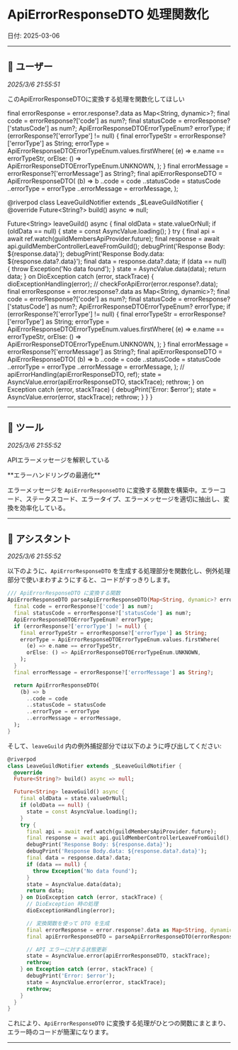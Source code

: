 # ApiErrorResponseDTO 処理関数化

日付: 2025-03-06

---

## 👤 ユーザー
*2025/3/6 21:55:51*

このApiErrorResponseDTOに変換する処理を関数化してほしい

final errorResponse = error.response?.data as Map&lt;String, dynamic&gt;?;
      final code = errorResponse?\['code'\] as num?;
      final statusCode = errorResponse?\['statusCode'\] as num?;
      ApiErrorResponseDTOErrorTypeEnum? errorType;
      if (errorResponse?\['errorType'\] != null) {
        final errorTypeStr = errorResponse?\['errorType'\] as String;
        errorType = ApiErrorResponseDTOErrorTypeEnum.values.firstWhere(
          (e) =&gt; e.name == errorTypeStr,
          orElse: () =&gt; ApiErrorResponseDTOErrorTypeEnum.UNKNOWN,
        );
      }
      final errorMessage = errorResponse?\['errorMessage'\] as String?;
      final apiErrorResponseDTO = ApiErrorResponseDTO(
        (b) =&gt; b
          ..code = code
          ..statusCode = statusCode
          ..errorType = errorType
          ..errorMessage = errorMessage,
      );

@riverpod
class LeaveGuildNotifier extends \_$LeaveGuildNotifier {
  @override
  Future&lt;String?&gt; build() async =&gt; null;

  Future&lt;String&gt; leaveGuild() async {
    final oldData = state.valueOrNull;
    if (oldData == null) {
      state = const AsyncValue.loading();
    }
    try {
      final api = await ref.watch(guildMembersApiProvider.future);
      final response = await api.guildMemberControllerLeaveFromGuild();
      debugPrint('Response Body: ${response.data}');
      debugPrint('Response Body.data: ${response.data?.data}');
      final data = response.data?.data;
      if (data == null) {
        throw Exception('No data found');
      }
      state = AsyncValue.data(data);
      return data;
    } on DioException catch (error, stackTrace) {
      dioExceptionHandling(error);
      // checkForApiError(error.response?.data);
      final errorResponse = error.response?.data as Map&lt;String, dynamic&gt;?;
      final code = errorResponse?\['code'\] as num?;
      final statusCode = errorResponse?\['statusCode'\] as num?;
      ApiErrorResponseDTOErrorTypeEnum? errorType;
      if (errorResponse?\['errorType'\] != null) {
        final errorTypeStr = errorResponse?\['errorType'\] as String;
        errorType = ApiErrorResponseDTOErrorTypeEnum.values.firstWhere(
          (e) =&gt; e.name == errorTypeStr,
          orElse: () =&gt; ApiErrorResponseDTOErrorTypeEnum.UNKNOWN,
        );
      }
      final errorMessage = errorResponse?\['errorMessage'\] as String?;
      final apiErrorResponseDTO = ApiErrorResponseDTO(
        (b) =&gt; b
          ..code = code
          ..statusCode = statusCode
          ..errorType = errorType
          ..errorMessage = errorMessage,
      );
      // apiErrorHandling(apiErrorResponseDTO, ref);
      state = AsyncValue.error(apiErrorResponseDTO, stackTrace);
      rethrow;
    } on Exception catch (error, stackTrace) {
      debugPrint('Error: $error');
      state = AsyncValue.error(error, stackTrace);
      rethrow;
    }
  }
}

---

## 🔧 ツール
*2025/3/6 21:55:52*

APIエラーメッセージを解釈している

\*\*エラーハンドリングの最適化\*\*

エラーメッセージを `ApiErrorResponseDTO` に変換する関数を構築中。エラーコード、ステータスコード、エラータイプ、エラーメッセージを適切に抽出し、変換を効率化している。

---

## 🤖 アシスタント
*2025/3/6 21:55:52*

以下のように、`ApiErrorResponseDTO` を生成する処理部分を関数化し、例外処理部分で使いまわすようにすると、コードがすっきりします。

```dart
/// ApiErrorResponseDTO に変換する関数
ApiErrorResponseDTO parseApiErrorResponseDTO(Map<String, dynamic>? errorResponse) {
  final code = errorResponse?['code'] as num?;
  final statusCode = errorResponse?['statusCode'] as num?;
  ApiErrorResponseDTOErrorTypeEnum? errorType;
  if (errorResponse?['errorType'] != null) {
    final errorTypeStr = errorResponse?['errorType'] as String;
    errorType = ApiErrorResponseDTOErrorTypeEnum.values.firstWhere(
      (e) => e.name == errorTypeStr,
      orElse: () => ApiErrorResponseDTOErrorTypeEnum.UNKNOWN,
    );
  }
  final errorMessage = errorResponse?['errorMessage'] as String?;

  return ApiErrorResponseDTO(
    (b) => b
      ..code = code
      ..statusCode = statusCode
      ..errorType = errorType
      ..errorMessage = errorMessage,
  );
}
```

そして、`leaveGuild` 内の例外捕捉部分では以下のように呼び出してください:

```dart
@riverpod
class LeaveGuildNotifier extends _$LeaveGuildNotifier {
  @override
  Future<String?> build() async => null;

  Future<String> leaveGuild() async {
    final oldData = state.valueOrNull;
    if (oldData == null) {
      state = const AsyncValue.loading();
    }
    try {
      final api = await ref.watch(guildMembersApiProvider.future);
      final response = await api.guildMemberControllerLeaveFromGuild();
      debugPrint('Response Body: ${response.data}');
      debugPrint('Response Body.data: ${response.data?.data}');
      final data = response.data?.data;
      if (data == null) {
        throw Exception('No data found');
      }
      state = AsyncValue.data(data);
      return data;
    } on DioException catch (error, stackTrace) {
      // DioException 時の処理
      dioExceptionHandling(error);

      // 変換関数を使って DTO を生成
      final errorResponse = error.response?.data as Map<String, dynamic>?;
      final apiErrorResponseDTO = parseApiErrorResponseDTO(errorResponse);

      // API エラーに対する状態更新
      state = AsyncValue.error(apiErrorResponseDTO, stackTrace);
      rethrow;
    } on Exception catch (error, stackTrace) {
      debugPrint('Error: $error');
      state = AsyncValue.error(error, stackTrace);
      rethrow;
    }
  }
}
```

これにより、`ApiErrorResponseDTO` に変換する処理がひとつの関数にまとまり、エラー時のコードが簡潔になります。

---
